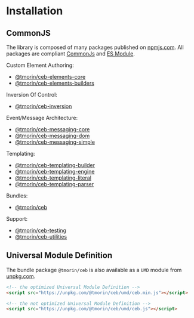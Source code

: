 # Installation

## CommonJS

The library is composed of many packages published on [npmjs.com].
All packages are compliant [CommonJs](https://flaviocopes.com/commonjs) and [ES Module](https://flaviocopes.com/es-modules).

Custom Element Authoring:
- [@tmorin/ceb-elements-core](https://www.npmjs.com/package/@tmorin/ceb-elements-core)
- [@tmorin/ceb-elements-builders](https://www.npmjs.com/package/@tmorin/ceb-elements-builders)

Inversion Of Control:
- [@tmorin/ceb-inversion](https://www.npmjs.com/package/@tmorin/ceb-inversion)

Event/Message Architecture:
- [@tmorin/ceb-messaging-core](https://www.npmjs.com/package/@tmorin/ceb-messaging-core)
- [@tmorin/ceb-messaging-dom](https://www.npmjs.com/package/@tmorin/ceb-messaging-dom)
- [@tmorin/ceb-messaging-simple](https://www.npmjs.com/package/@tmorin/ceb-messaging-simple)

Templating:
- [@tmorin/ceb-templating-builder](https://www.npmjs.com/package/@tmorin/ceb-templating-builder)
- [@tmorin/ceb-templating-engine](https://www.npmjs.com/package/@tmorin/ceb-templating-engine)
- [@tmorin/ceb-templating-literal](https://www.npmjs.com/package/@tmorin/ceb-templating-literal)
- [@tmorin/ceb-templating-parser](https://www.npmjs.com/package/@tmorin/ceb-templating-parser)

Bundles:
- [@tmorin/ceb](https://www.npmjs.com/package/@tmorin/ceb)

Support:
- [@tmorin/ceb-testing](https://www.npmjs.com/package/@tmorin/ceb-testing)
- [@tmorin/ceb-utilities](https://www.npmjs.com/package/@tmorin/ceb-utilities)

## Universal Module Definition

The bundle package `@tmorin/ceb` is also available as a `UMD` module from [unpkg.com].

```html
<!-- the optimized Universal Module Definition -->
<script src="https://unpkg.com/@tmorin/ceb/umd/ceb.min.js"></script>
```

```html
<!-- the not optimized Universal Module Definition -->
<script src="https://unpkg.com/@tmorin/ceb/umd/ceb.js"></script>
```

[unpkg.com]: https://unpkg.com
[npmjs.com]: https://www.npmjs.com
